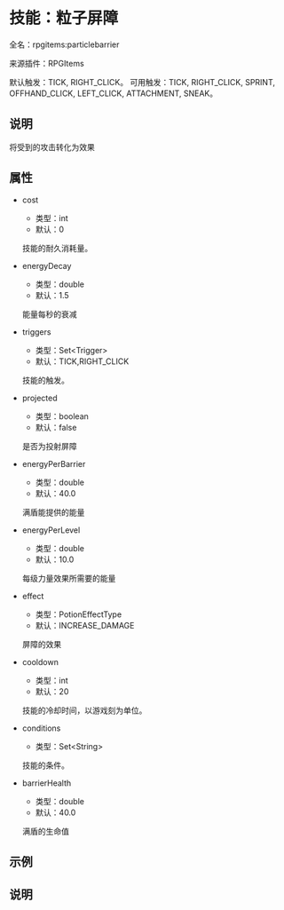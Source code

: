 # 技能：粒子屏障

<!-- 本文件是通过游戏内 `/rpgitem gen-wiki` 命令生成的。 -->
<!-- 请只在对应的 "beginCustomXXXX" 与 "endCustomXXXX" 间编辑。  -->
<!-- 如果您想修改技能或其属性的描述， -->
<!-- 请修改 "resources/lang/zh_CN.yml" 中对应的项。 -->

全名：rpgitems:particlebarrier

来源插件：RPGItems

默认触发：TICK, RIGHT_CLICK。 可用触发：TICK, RIGHT_CLICK, SPRINT, OFFHAND_CLICK, LEFT_CLICK, ATTACHMENT, SNEAK。

<!-- beginCustomHeader -->
<!-- endCustomHeader -->

## 说明

将受到的攻击转化为效果
<!-- beginCustomDescription -->
<!-- endCustomDescription -->

## 属性

* cost

  * 类型：int
  * 默认：0

  技能的耐久消耗量。

* energyDecay

  * 类型：double
  * 默认：1.5

  能量每秒的衰减

* triggers

  * 类型：Set&lt;Trigger&gt;
  * 默认：TICK,RIGHT_CLICK

  技能的触发。

* projected

  * 类型：boolean
  * 默认：false

  是否为投射屏障

* energyPerBarrier

  * 类型：double
  * 默认：40.0

  满盾能提供的能量

* energyPerLevel

  * 类型：double
  * 默认：10.0

  每级力量效果所需要的能量

* effect

  * 类型：PotionEffectType
  * 默认：INCREASE_DAMAGE

  屏障的效果

* cooldown

  * 类型：int
  * 默认：20

  技能的冷却时间，以游戏刻为单位。

* conditions

  * 类型：Set&lt;String&gt;

  技能的条件。

* barrierHealth

  * 类型：double
  * 默认：40.0

  满盾的生命值

<!-- beginCustomProperties -->
<!-- endCustomProperties -->

## 示例

<!-- beginCustomExample -->
<!-- endCustomExample -->

## 说明

<!-- beginCustomNote -->
<!-- endCustomNote -->